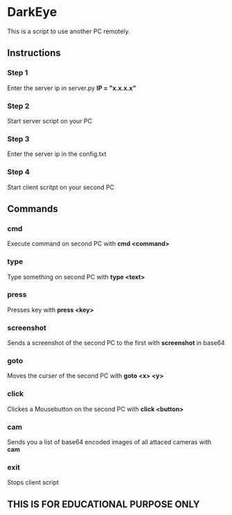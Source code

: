 # DarkEye

This is a script to use another PC remotely.

## Instructions

### Step 1
Enter the server ip in server.py **IP = "x.x.x.x"**
### Step 2
Start server script on your PC
### Step 3
Enter the server ip in the config.txt
### Step 4
Start client scritpt on your second PC


## Commands
### cmd
Execute command on second PC with **cmd \<command\>**
### type
Type something on second PC with **type \<text\>**
### press
Presses key with **press \<key\>**
### screenshot 
Sends a screenshot of the second PC to the first with **screenshot** in base64
### goto
Moves the curser of the second PC with **goto \<x\> \<y\>**
### click
Clickes a Mousebutton on the second PC with **click \<button\>**
### cam
Sends you a list of base64 encoded images of all attaced cameras with **cam**
### exit
Stops client script




## THIS IS FOR EDUCATIONAL PURPOSE ONLY
